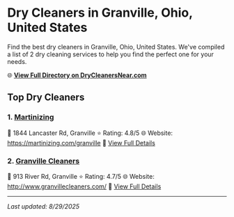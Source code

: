 # Dry Cleaners in Granville, Ohio, United States

Find the best dry cleaners in Granville, Ohio, United States. We've compiled a list of 2 dry cleaning services to help you find the perfect one for your needs.

🌐 **[View Full Directory on DryCleanersNear.com](https://drycleanersnear.com/city/US/Ohio/Granville)**

## Top Dry Cleaners

### 1. [Martinizing](https://drycleanersnear.com/dryCleaner/689aa0e32abe37ea0a6568e6/martinizing)
📍 1844 Lancaster Rd, Granville
⭐ Rating: 4.8/5
🌐 Website: https://martinizing.com/granville
🔗 [View Full Details](https://drycleanersnear.com/dryCleaner/689aa0e32abe37ea0a6568e6/martinizing)

### 2. [Granville Cleaners](https://drycleanersnear.com/dryCleaner/689aa0992abe37ea0a656677/granville-cleaners)
📍 913 River Rd, Granville
⭐ Rating: 4.7/5
🌐 Website: http://www.granvillecleaners.com/
🔗 [View Full Details](https://drycleanersnear.com/dryCleaner/689aa0992abe37ea0a656677/granville-cleaners)


---

*Last updated: 8/29/2025*
